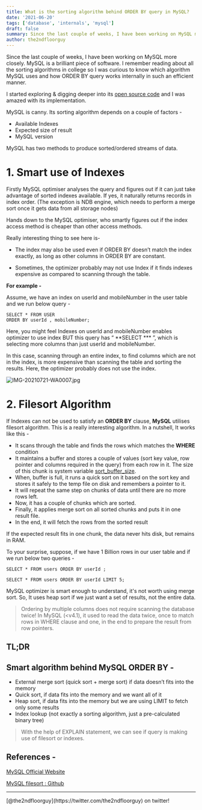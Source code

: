 ```yaml
---
title: What is the sorting algorithm behind ORDER BY query in MySQL?
date: '2021-06-20'
tags: ['database', 'internals', 'mysql']
draft: false
summary: Since the last couple of weeks, I have been working on MySQL more closely. MySQL is a brilliant piece of software. I remember reading about all the sorting algorithms in college so I was curious to know which algorithm MySQL uses and how ORDER BY query works internally in such an efficient manner.
author: the2ndfloorguy
---
```


Since the last couple of weeks, I have been working on MySQL more closely. MySQL is a brilliant piece of software. I remember reading about all the sorting algorithms in college so I was curious to know which algorithm MySQL uses and how ORDER BY query works internally in such an efficient manner. 

I started exploring & digging deeper into its [open source code](https://github.com/mysql/mysql-server/blob/8.0/sql/filesort.cc) and I was amazed with its implementation.

MySQL is canny. Its sorting algorithm depends on a couple of factors -

- Available Indexes 
- Expected size of result
- MySQL version

MySQL has two methods to produce sorted/ordered streams of data. 

# 1. Smart use of Indexes

Firstly MySQL optimiser analyses the query and figures out if it can just take advantage of sorted indexes available. If yes, it naturally returns records in index order. (The exception is NDB engine, which needs to perform a merge sort once it gets data from all storage nodes)

Hands down to the MySQL optimiser, who smartly figures out if the index access method is cheaper than other access methods.

Really interesting thing to see here is- 

- The index may also be used even if ORDER BY doesn’t match the index exactly, as long as other columns in ORDER BY are constant.

- Sometimes, the optimizer probably may not use Index if it finds indexes expensive as compared to scanning through the table. 

**For example -**

Assume, we have an index on userId and mobileNumber in the user table and we run below query -


```
SELECT * FROM USER
ORDER BY userId , mobileNumber;
``` 

Here, you might feel Indexes on userId and mobileNumber enables optimizer to use index BUT this query has “ **SELECT *** ”, which is selecting more columns than just userId and mobileNumber. 

In this case, scanning through an entire index, to find columns which are not in the index, is more expensive than scanning the table and sorting the results. Here, the optimizer probably does not use the index.

![IMG-20210721-WA0007.jpg](https://cdn.hashnode.com/res/hashnode/image/upload/v1626851688432/c5N_1cLt8.jpeg)

# 2. Filesort Algorithm 

If Indexes can not be used to satisfy an **ORDER BY** clause, **MySQL** utilises filesort algorithm. This is a really interesting algorithm. In a nutshell, It works like this -

- It scans through the table and finds the rows which matches the **WHERE** condition
- It maintains a buffer and stores a couple of values (sort key value, row pointer and columns required in the query) from each row in it. The size of this chunk is system variable [sort_buffer_size](https://dev.mysql.com/doc/refman/8.0/en/server-system-variables.html#sysvar_sort_buffer_size).
- When, buffer is full, it runs a quick sort on it based on the sort key and stores it safely to the temp file on disk and remembers a pointer to it.
- It will repeat the same step on chunks of data until there are no more rows left.
- Now, it has a couple of chunks which are sorted. 
- Finally, it applies merge sort on all sorted chunks and puts it in one result file.
- In the end, it will fetch the rows from the sorted result

If the expected result fits in one chunk, the data never hits disk, but remains in RAM.

To your surprise, suppose, if we have 1 Billion rows in our user table and if we run below two queries -


```
SELECT * FROM users ORDER BY userId ;
``` 


```
SELECT * FROM users ORDER BY userId LIMIT 5;
``` 

MySQL optimizer is smart enough to understand, it's not worth using merge sort. So, It uses heap sort if we just want a set of results, not the entire data. 

> Ordering by multiple columns does not require scanning the database twice! In MySQL (<v4.1), it used to read the data twice, once to match rows in WHERE clause and one, in the end to prepare the result from row pointers. 

## TL;DR

## Smart algorithm behind MySQL ORDER BY -

- External merge sort (quick sort + merge sort) if data doesn’t fits into the memory
- Quick sort, if data fits into the memory and we want all of it
- Heap sort, if data fits into the memory but we are using LIMIT to fetch only some results 
- Index lookup (not exactly a sorting algorithm, just a pre-calculated binary tree) 

> With the help of EXPLAIN statement, we can see if query is making use of filesort or indexes.

## References -

[MySQL Official Website](https://dev.mysql.com/doc/refman/8.0/en/order-by-optimization.html)

[MySQL filesort : Github](https://github.com/mysql/mysql-server/blob/8.0/sql/filesort.cc)

<hr>
[@the2ndfloorguy](https://twitter.com/the2ndfloorguy) on twitter!